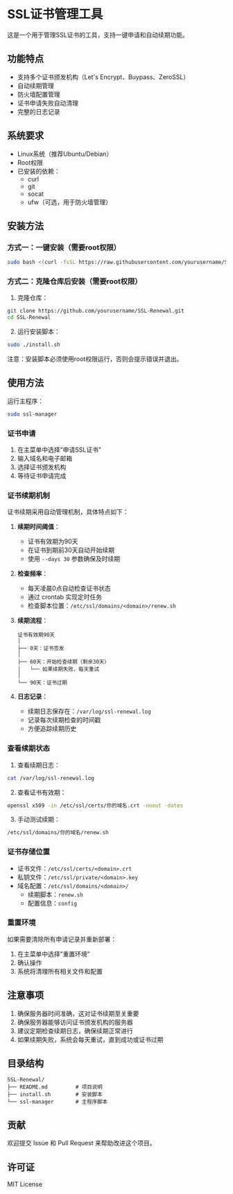 # SSL证书管理工具

这是一个用于管理SSL证书的工具，支持一键申请和自动续期功能。

## 功能特点

- 支持多个证书颁发机构（Let's Encrypt、Buypass、ZeroSSL）
- 自动续期管理
- 防火墙配置管理
- 证书申请失败自动清理
- 完整的日志记录

## 系统要求

- Linux系统（推荐Ubuntu/Debian）
- Root权限
- 已安装的依赖：
  - curl
  - git
  - socat
  - ufw（可选，用于防火墙管理）

## 安装方法

### 方式一：一键安装（需要root权限）

```bash
sudo bash <(curl -fsSL https://raw.githubusercontent.com/yourusername/SSL-Renewal/main/install.sh)
```

### 方式二：克隆仓库后安装（需要root权限）

1. 克隆仓库：
```bash
git clone https://github.com/yourusername/SSL-Renewal.git
cd SSL-Renewal
```

2. 运行安装脚本：
```bash
sudo ./install.sh
```

注意：安装脚本必须使用root权限运行，否则会提示错误并退出。

## 使用方法

运行主程序：
```bash
sudo ssl-manager
```

### 证书申请

1. 在主菜单中选择"申请SSL证书"
2. 输入域名和电子邮箱
3. 选择证书颁发机构
4. 等待证书申请完成

### 证书续期机制

证书续期采用自动管理机制，具体特点如下：

1. **续期时间阈值**：
   - 证书有效期为90天
   - 在证书到期前30天自动开始续期
   - 使用 `--days 30` 参数确保及时续期

2. **检查频率**：
   - 每天凌晨0点自动检查证书状态
   - 通过 crontab 实现定时任务
   - 检查脚本位置：`/etc/ssl/domains/<domain>/renew.sh`

3. **续期流程**：
   ```
   证书有效期90天
   │
   ├── 0天：证书签发
   │
   ├── 60天：开始检查续期（剩余30天）
   │   └── 如果续期失败，每天重试
   │
   └── 90天：证书过期
   ```

4. **日志记录**：
   - 续期日志保存在：`/var/log/ssl-renewal.log`
   - 记录每次续期检查的时间戳
   - 方便追踪续期历史

### 查看续期状态

1. 查看续期日志：
```bash
cat /var/log/ssl-renewal.log
```

2. 查看证书有效期：
```bash
openssl x509 -in /etc/ssl/certs/你的域名.crt -noout -dates
```

3. 手动测试续期：
```bash
/etc/ssl/domains/你的域名/renew.sh
```

### 证书存储位置

- 证书文件：`/etc/ssl/certs/<domain>.crt`
- 私钥文件：`/etc/ssl/private/<domain>.key`
- 域名配置：`/etc/ssl/domains/<domain>/`
  - 续期脚本：`renew.sh`
  - 配置信息：`config`

### 重置环境

如果需要清除所有申请记录并重新部署：
1. 在主菜单中选择"重置环境"
2. 确认操作
3. 系统将清理所有相关文件和配置

## 注意事项

1. 确保服务器时间准确，这对证书续期至关重要
2. 确保服务器能够访问证书颁发机构的服务器
3. 建议定期检查续期日志，确保续期正常进行
4. 如果续期失败，系统会每天重试，直到成功或证书过期

## 目录结构

```
SSL-Renewal/
├── README.md         # 项目说明
├── install.sh        # 安装脚本
└── ssl-manager       # 主程序脚本
```

## 贡献

欢迎提交 Issue 和 Pull Request 来帮助改进这个项目。

## 许可证

MIT License
